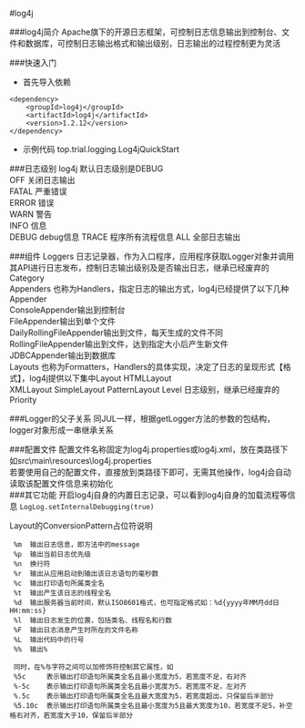 #log4j

###log4j简介
   Apache旗下的开源日志框架，可控制日志信息输出到控制台、文件和数据库，可控制日志输出格式和输出级别，日志输出的过程控制更为灵活
 
###快速入门
   * 首先导入依赖  
```
<dependency>
    <groupId>log4j</groupId>
    <artifactId>log4j</artifactId>
    <version>1.2.12</version>
</dependency>
```  
   * 示例代码 top.trial.logging.Log4jQuickStart
   
###日志级别
   log4j 默认日志级别是DEBUG  
   OFF      关闭日志输出  
   FATAL    严重错误  
   ERROR    错误  
   WARN     警告  
   INFO     信息  
   DEBUG    debug信息
   TRACE    程序所有流程信息
   ALL      全部日志输出

###组件
   Loggers   日志记录器，作为入口程序，应用程序获取Logger对象并调用其API进行日志发布，控制日志输出级别及是否输出日志，继承已经废弃的Category  
   Appenders 也称为Handlers，指定日志的输出方式，log4j已经提供了以下几种Appender  
        ConsoleAppender输出到控制台  
        FileAppender输出到单个文件  
            DailyRollingFileAppender输出到文件，每天生成的文件不同  
            RollingFileAppender输出到文件，达到指定大小后产生新文件  
        JDBCAppender输出到数据库  
   Layouts    也称为Formatters，Handlers的具体实现，决定了日志的呈现形式【格式】，log4j提供以下集中Layout 
        HTMLLayout  
        XMLLayout
        SimpleLayout
        PatternLayout
   Level     日志级别，继承已经废弃的Priority  
   
###Logger的父子关系
   同JUL一样，根据getLogger方法的参数的包结构，logger对象形成一串继承关系

###配置文件
   配置文件名称固定为log4j.properties或log4j.xml，放在类路径下  
   如src\main\resources\log4j.properties  
   若要使用自己的配置文件，直接放到类路径下即可，无需其他操作，log4j会自动读取该配置文件信息来初始化  
###其它功能
   开启log4j自身的内置日志记录，可以看到log4j自身的加载流程等信息
   ```LogLog.setInternalDebugging(true)```  
   
   Layout的ConversionPattern占位符说明
   ```
    %m  输出日志信息，即方法中的message
    %p  输出当前日志优先级
    %n  换行符
    %r  输出从应用启动到输出该日志语句的毫秒数
    %c  输出打印语句所属类全名
    %t  输出产生该日志的线程全名
    %d  输出服务器当前时间，默认ISO8601格式，也可指定格式如：%d{yyyy年MM月dd日 HH:mm:ss}
    %l  输出日志发生的位置，包括类名、线程名和行数
    %F  输出日志消息产生时所在的文件名称
    %L  输出代码中的行号
    %%  输出%

    同时，在%与字符之间可以加修饰符控制其它属性，如
    %5c     表示输出打印语句所属类全名且最小宽度为5，若宽度不足，右对齐
    %-5c    表示输出打印语句所属类全名且最小宽度为5，若宽度不足，左对齐
    %.5c    表示输出打印语句所属类全名且最大宽度为5，若宽度超出，只保留后半部分
    %5.10c  表示输出打印语句所属类全名且最小宽度为5且最大宽度为10，若宽度不足5，补空格右对齐，若宽度大于10，保留后半部分
```  
   